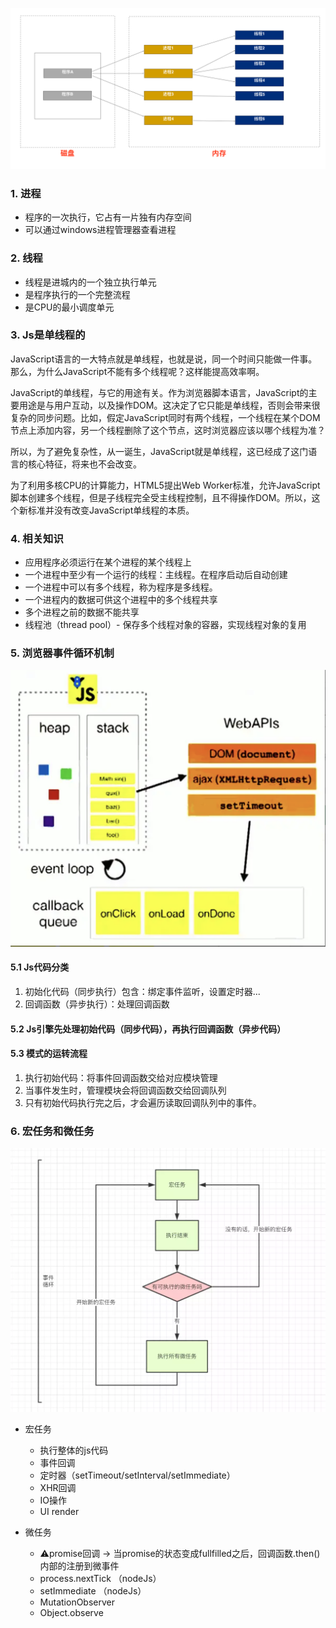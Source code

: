  ![线程和进程](https://github.com/pangbooo/Typescrpt/blob/javascript-advanced-shangguigu/imgs/线程和进程.png)
### 1. 进程
* 程序的一次执行，它占有一片独有内存空间
* 可以通过windows进程管理器查看进程

### 2. 线程
* 线程是进城内的一个独立执行单元
* 是程序执行的一个完整流程
* 是CPU的最小调度单元

### 3. Js是单线程的
JavaScript语言的一大特点就是单线程，也就是说，同一个时间只能做一件事。那么，为什么JavaScript不能有多个线程呢？这样能提高效率啊。

JavaScript的单线程，与它的用途有关。作为浏览器脚本语言，JavaScript的主要用途是与用户互动，以及操作DOM。这决定了它只能是单线程，否则会带来很复杂的同步问题。比如，假定JavaScript同时有两个线程，一个线程在某个DOM节点上添加内容，另一个线程删除了这个节点，这时浏览器应该以哪个线程为准？

所以，为了避免复杂性，从一诞生，JavaScript就是单线程，这已经成了这门语言的核心特征，将来也不会改变。

为了利用多核CPU的计算能力，HTML5提出Web Worker标准，允许JavaScript脚本创建多个线程，但是子线程完全受主线程控制，且不得操作DOM。所以，这个新标准并没有改变JavaScript单线程的本质。

### 4. 相关知识
* 应用程序必须运行在某个进程的某个线程上
* 一个进程中至少有一个运行的线程：主线程。在程序启动后自动创建
* 一个进程中可以有多个线程，称为程序是多线程。
* 一个进程内的数据可供这个进程中的多个线程共享
* 多个进程之前的数据不能共享
* 线程池（thread pool）- 保存多个线程对象的容器，实现线程对象的复用

### 5. 浏览器事件循环机制
 ![浏览器事件循环机制](https://github.com/pangbooo/Typescrpt/blob/javascript-advanced-shangguigu/imgs/浏览器事件循环机制.png)
 #### 5.1 Js代码分类
  1. 初始化代码（同步执行）包含：绑定事件监听，设置定时器...
  2. 回调函数（异步执行）：处理回调函数
#### 5.2 Js引擎先处理初始代码（同步代码），再执行回调函数（异步代码）
#### 5.3 模式的运转流程
  1. 执行初始代码：将事件回调函数交给对应模块管理
  2. 当事件发生时，管理模块会将回调函数交给回调队列
  3. 只有初始代码执行完之后，才会遍历读取回调队列中的事件。

  ### 6. 宏任务和微任务
   ![微任务和宏任务](https://github.com/pangbooo/Typescrpt/blob/javascript-advanced-shangguigu/imgs/微任务和宏任务.png)
  * 宏任务
    * 执行整体的js代码
    * 事件回调
    * 定时器（setTimeout/setInterval/setImmediate）
    * XHR回调
    * IO操作
    * UI render

  * 微任务
    * ⚠️promise回调 -> 当promise的状态变成fullfilled之后，回调函数.then() 内部的注册到微事件
    * process.nextTick （nodeJs）
    * setImmediate （nodeJs）
    * MutationObserver
    * Object.observe

